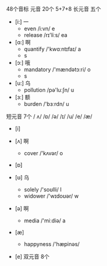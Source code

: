 48个音标
元音 20个 5+7+8
长元音 五个
- [i:] 一 
    - even /i:vn/ e
    - release  /rɪ'liːs/ ea
- [ɑ:] 啊
  - quantify /'kwɑːntɪfaɪ/ a
  - s 
- [ɔ:] 哦
  - mandatory  /'mændətɔːri/ o
  - s
- [u:] 乌
  - pollution /pə'luːʃn/ u
- [ɜ:] 额
  - burden /'bɜːrdn/ u

短元音 7个
/ ʌ/ /ɒ/ /ə/ /ɪ/ /u/ /e/ /æ/
- [i]
- [ʌ] 啊
  - cover /'kʌvər/ o

- [ɒ]
- [ʊ] 乌
  - solely /'soʊlli/ l
  - widower /'wɪdoʊər/ w  
- [ə] 啊
  - media /'miːdiə/ a
- [æ] 
  - happyness /'hæpinəs/
- [e]
双元音 8个